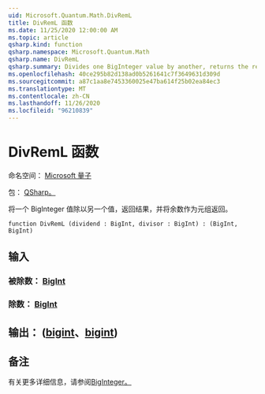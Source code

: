 ```yaml
---
uid: Microsoft.Quantum.Math.DivRemL
title: DivRemL 函数
ms.date: 11/25/2020 12:00:00 AM
ms.topic: article
qsharp.kind: function
qsharp.namespace: Microsoft.Quantum.Math
qsharp.name: DivRemL
qsharp.summary: Divides one BigInteger value by another, returns the result and the remainder as a tuple.
ms.openlocfilehash: 40ce295b82d138ad0b5261641c7f3649631d309d
ms.sourcegitcommit: a87c1aa8e7453360025e47ba614f25b02ea84ec3
ms.translationtype: MT
ms.contentlocale: zh-CN
ms.lasthandoff: 11/26/2020
ms.locfileid: "96210839"
---
```

# <a name="divreml-function"></a>DivRemL 函数

命名空间： [Microsoft 量子](xref:Microsoft.Quantum.Math)

包： [QSharp。](https://nuget.org/packages/Microsoft.Quantum.QSharp.Core)


将一个 BigInteger 值除以另一个值，返回结果，并将余数作为元组返回。

```qsharp
function DivRemL (dividend : BigInt, divisor : BigInt) : (BigInt, BigInt)
```


## <a name="input"></a>输入

### <a name="dividend--bigint"></a>被除数： [BigInt](xref:microsoft.quantum.lang-ref.bigint)




### <a name="divisor--bigint"></a>除数： [BigInt](xref:microsoft.quantum.lang-ref.bigint)





## <a name="output--bigintbigint"></a>输出： ([bigint](xref:microsoft.quantum.lang-ref.bigint)、[bigint](xref:microsoft.quantum.lang-ref.bigint)) 



## <a name="remarks"></a>备注

有关更多详细信息，请参阅[BigInteger。](https://docs.microsoft.com/dotnet/api/system.numerics.biginteger.divrem)